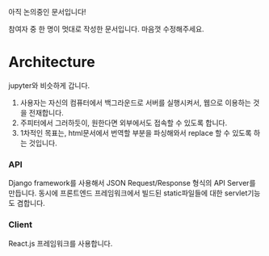 아직 논의중인 문서입니다!

참여자 중 한 명이 멋대로 작성한 문서입니다. 마음껏 수정해주세요.

# Architecture

jupyter와 비슷하게 갑니다.

1. 사용자는 자신의 컴퓨터에서 백그라운드로 서버를 실행시켜서, 웹으로 이용하는 것을 전재합니다.
2. 주피터에서 그러하듯이, 원한다면 외부에서도 접속할 수 있도록 합니다.
3. 1차적인 목표는, html문서에서 번역할 부분을 파싱해와서 replace 할 수 있도록 하는 것입니다.

### API

Django framework를 사용해서 JSON Request/Response 형식의 API Server를 만듭니다.
동시에 프론트엔드 프레임워크에서 빌드된 static파일들에 대한 servlet기능도 겸합니다.

### Client

React.js 프레임워크를 사용합니다.
